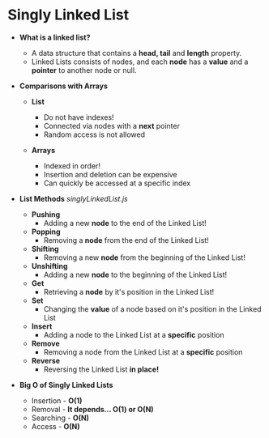 # Singly Linked List

* **What is a linked list?**
    - A data structure that contains a **head, tail** and **length** property.
    - Linked Lists consists of nodes, and each **node** has a **value** and a **pointer**
    to another node or null.

* **Comparisons with Arrays**
    - **List**
        - Do not have indexes!
        - Connected via nodes with a **next** pointer
        - Random access is not allowed

    - **Arrays**
        - Indexed in order!
        - Insertion and deletion can be expensive
        - Can quickly be accessed at a specific index

* **List Methods**
    *singlyLinkedList.js*
    - **Pushing**
        - Adding a new **node** to the end of the Linked List!
    - **Popping**
        - Removing a **node** from the end of the Linked List!
    - **Shifting**
        - Removing a new **node** from the beginning of the Linked List!
    - **Unshifting**
        - Adding a new **node** to the beginning of the Linked List!
    - **Get**
        - Retrieving a **node** by it's position in the Linked List!
    - **Set**
        - Changing the **value** of a node based on it's position in the Linked List
    - **Insert**
        - Adding a node to the Linked List at a **specific** position
    - **Remove**
        - Removing a node from the Linked List at a **specific** position
    - **Reverse**
        - Reversing the Linked List **in place!**

* **Big O of Singly Linked Lists**
    - Insertion - **O(1)**
    - Removal - **It depends... O(1) or O(N)**
    - Searching - **O(N)**
    - Access - **O(N)**
